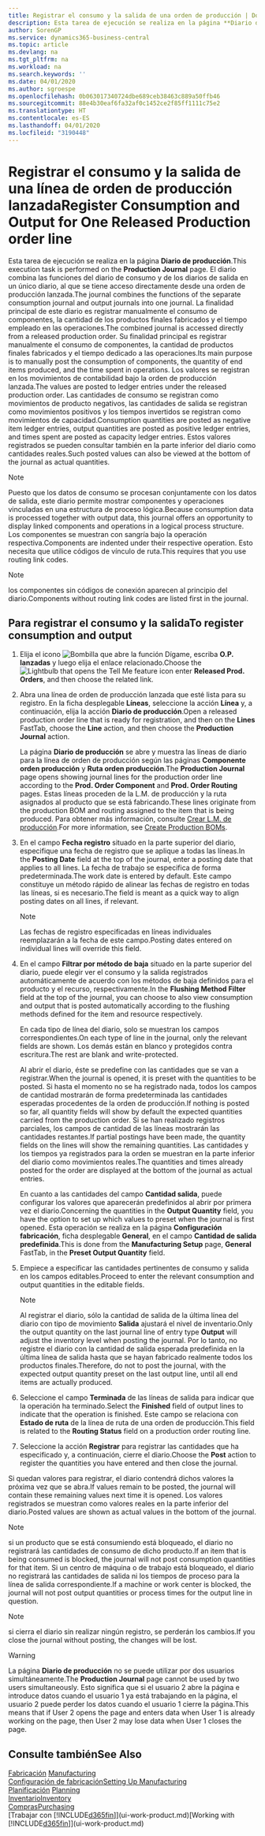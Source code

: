 ```yaml
---
title: Registrar el consumo y la salida de una orden de producción | Documentos de Microsoft
description: Esta tarea de ejecución se realiza en la página **Diario de producción**. El diario combina las funciones del diario de consumo y de los diarios de salida en un único diario, al que se tiene acceso directamente desde una orden de producción lanzada. La finalidad principal de este diario es registrar manualmente el consumo de componentes, la cantidad de los productos finales fabricados y el tiempo empleado en las operaciones. Su finalidad principal es registrar manualmente el consumo de componentes, la cantidad de productos finales fabricados y el tiempo dedicado a las operaciones.
author: SorenGP
ms.service: dynamics365-business-central
ms.topic: article
ms.devlang: na
ms.tgt_pltfrm: na
ms.workload: na
ms.search.keywords: ''
ms.date: 04/01/2020
ms.author: sgroespe
ms.openlocfilehash: 0b063017340724dbe689ceb38463c889a50ffb46
ms.sourcegitcommit: 88e4b30eaf6fa32af0c1452ce2f85ff1111c75e2
ms.translationtype: HT
ms.contentlocale: es-ES
ms.lasthandoff: 04/01/2020
ms.locfileid: "3190448"
---
```

# <a name="register-consumption-and-output-for-one-released-production-order-line"></a><span data-ttu-id="90f8c-106">Registrar el consumo y la salida de una línea de orden de producción lanzada</span><span class="sxs-lookup"><span data-stu-id="90f8c-106">Register Consumption and Output for One Released Production order line</span></span>
<span data-ttu-id="90f8c-107">Esta tarea de ejecución se realiza en la página **Diario de producción**.</span><span class="sxs-lookup"><span data-stu-id="90f8c-107">This execution task is performed on the **Production Journal** page.</span></span> <span data-ttu-id="90f8c-108">El diario combina las funciones del diario de consumo y de los diarios de salida en un único diario, al que se tiene acceso directamente desde una orden de producción lanzada.</span><span class="sxs-lookup"><span data-stu-id="90f8c-108">The journal combines the functions of the separate consumption journal and output journals into one journal.</span></span> <span data-ttu-id="90f8c-109">La finalidad principal de este diario es registrar manualmente el consumo de componentes, la cantidad de los productos finales fabricados y el tiempo empleado en las operaciones.</span><span class="sxs-lookup"><span data-stu-id="90f8c-109">The combined journal is accessed directly from a released production order.</span></span> <span data-ttu-id="90f8c-110">Su finalidad principal es registrar manualmente el consumo de componentes, la cantidad de productos finales fabricados y el tiempo dedicado a las operaciones.</span><span class="sxs-lookup"><span data-stu-id="90f8c-110">Its main purpose is to manually post the consumption of components, the quantity of end items produced, and the time spent in operations.</span></span> <span data-ttu-id="90f8c-111">Los valores se registran en los movimientos de contabilidad bajo la orden de producción lanzada.</span><span class="sxs-lookup"><span data-stu-id="90f8c-111">The values are posted to ledger entries under the released production order.</span></span> <span data-ttu-id="90f8c-112">Las cantidades de consumo se registran como movimientos de producto negativos, las cantidades de salida se registran como movimientos positivos y los tiempos invertidos se registran como movimientos de capacidad.</span><span class="sxs-lookup"><span data-stu-id="90f8c-112">Consumption quantities are posted as negative item ledger entries, output quantities are posted as positive ledger entries, and times spent are posted as capacity ledger entries.</span></span> <span data-ttu-id="90f8c-113">Estos valores registrados se pueden consultar también en la parte inferior del diario como cantidades reales.</span><span class="sxs-lookup"><span data-stu-id="90f8c-113">Such posted values can also be viewed at the bottom of the journal as actual quantities.</span></span>  

> [!NOTE]  
>  <span data-ttu-id="90f8c-114">Puesto que los datos de consumo se procesan conjuntamente con los datos de salida, este diario permite mostrar componentes y operaciones vinculadas en una estructura de proceso lógica.</span><span class="sxs-lookup"><span data-stu-id="90f8c-114">Because consumption data is processed together with output data, this journal offers an opportunity to display linked components and operations in a logical process structure.</span></span> <span data-ttu-id="90f8c-115">Los componentes se muestran con sangría bajo la operación respectiva.</span><span class="sxs-lookup"><span data-stu-id="90f8c-115">Components are indented under their respective operation.</span></span> <span data-ttu-id="90f8c-116">Esto necesita que utilice códigos de vínculo de ruta.</span><span class="sxs-lookup"><span data-stu-id="90f8c-116">This requires that you use routing link codes.</span></span>  

> [!NOTE]  
>  <span data-ttu-id="90f8c-117">los componentes sin códigos de conexión aparecen al principio del diario.</span><span class="sxs-lookup"><span data-stu-id="90f8c-117">Components without routing link codes are listed first in the journal.</span></span>  

## <a name="to-register-consumption-and-output"></a><span data-ttu-id="90f8c-118">Para registrar el consumo y la salida</span><span class="sxs-lookup"><span data-stu-id="90f8c-118">To register consumption and output</span></span>  
1.  <span data-ttu-id="90f8c-119">Elija el icono ![Bombilla que abre la función Dígame](media/ui-search/search_small.png "Dígame qué desea hacer"), escriba **O.P. lanzadas** y luego elija el enlace relacionado.</span><span class="sxs-lookup"><span data-stu-id="90f8c-119">Choose the ![Lightbulb that opens the Tell Me feature](media/ui-search/search_small.png "Tell me what you want to do") icon enter **Released Prod. Orders**, and then choose the related link.</span></span>  
2.  <span data-ttu-id="90f8c-120">Abra una línea de orden de producción lanzada que esté lista para su registro. En la ficha desplegable **Líneas**, seleccione la acción **Línea** y, a continuación, elija la acción **Diario de producción**.</span><span class="sxs-lookup"><span data-stu-id="90f8c-120">Open a released production order line that is ready for registration, and then on the **Lines** FastTab, choose the **Line** action, and then choose the **Production Journal** action.</span></span>  

    <span data-ttu-id="90f8c-121">La página **Diario de producción** se abre y muestra las líneas de diario para la línea de orden de producción según las páginas **Componente orden producción** y **Ruta orden producción**.</span><span class="sxs-lookup"><span data-stu-id="90f8c-121">The **Production Journal** page opens showing journal lines for the production order line according to the **Prod. Order Component** and **Prod. Order Routing** pages.</span></span> <span data-ttu-id="90f8c-122">Estas líneas proceden de la L.M. de producción y la ruta asignados al producto que se está fabricando.</span><span class="sxs-lookup"><span data-stu-id="90f8c-122">These lines originate from the production BOM and routing assigned to the item that is being produced.</span></span> <span data-ttu-id="90f8c-123">Para obtener más información, consulte [Crear L.M. de producción](production-how-to-create-routings.md).</span><span class="sxs-lookup"><span data-stu-id="90f8c-123">For more information, see [Create Production BOMs](production-how-to-create-routings.md).</span></span>  

3.  <span data-ttu-id="90f8c-124">En el campo **Fecha registro** situado en la parte superior del diario, especifique una fecha de registro que se aplique a todas las líneas.</span><span class="sxs-lookup"><span data-stu-id="90f8c-124">In the **Posting Date** field at the top of the journal, enter a posting date that applies to all lines.</span></span> <span data-ttu-id="90f8c-125">La fecha de trabajo se especifica de forma predeterminada.</span><span class="sxs-lookup"><span data-stu-id="90f8c-125">The work date is entered by default.</span></span> <span data-ttu-id="90f8c-126">Este campo constituye un método rápido de alinear las fechas de registro en todas las líneas, si es necesario.</span><span class="sxs-lookup"><span data-stu-id="90f8c-126">The field is meant as a quick way to align posting dates on all lines, if relevant.</span></span>  

    > [!NOTE]  
    >  <span data-ttu-id="90f8c-127">Las fechas de registro especificadas en líneas individuales reemplazarán a la fecha de este campo.</span><span class="sxs-lookup"><span data-stu-id="90f8c-127">Posting dates entered on individual lines will override this field.</span></span>  

4.  <span data-ttu-id="90f8c-128">En el campo **Filtrar por método de baja** situado en la parte superior del diario, puede elegir ver el consumo y la salida registrados automáticamente de acuerdo con los métodos de baja definidos para el producto y el recurso, respectivamente.</span><span class="sxs-lookup"><span data-stu-id="90f8c-128">In the **Flushing Method Filter** field at the top of the journal, you can choose to also view consumption and output that is posted automatically according to the flushing methods defined for the item and resource respectively.</span></span>  

    <span data-ttu-id="90f8c-129">En cada tipo de línea del diario, solo se muestran los campos correspondientes.</span><span class="sxs-lookup"><span data-stu-id="90f8c-129">On each type of line in the journal, only the relevant fields are shown.</span></span> <span data-ttu-id="90f8c-130">Los demás están en blanco y protegidos contra escritura.</span><span class="sxs-lookup"><span data-stu-id="90f8c-130">The rest are blank and write-protected.</span></span>  

    <span data-ttu-id="90f8c-131">Al abrir el diario, éste se predefine con las cantidades que se van a registrar.</span><span class="sxs-lookup"><span data-stu-id="90f8c-131">When the journal is opened, it is preset with the quantities to be posted.</span></span> <span data-ttu-id="90f8c-132">Si hasta el momento no se ha registrado nada, todos los campos de cantidad mostrarán de forma predeterminada las cantidades esperadas procedentes de la orden de producción.</span><span class="sxs-lookup"><span data-stu-id="90f8c-132">If nothing is posted so far, all quantity fields will show by default the expected quantities carried from the production order.</span></span> <span data-ttu-id="90f8c-133">Si se han realizado registros parciales, los campos de cantidad de las líneas mostrarán las cantidades restantes.</span><span class="sxs-lookup"><span data-stu-id="90f8c-133">If partial postings have been made, the quantity fields on the lines will show the remaining quantities.</span></span> <span data-ttu-id="90f8c-134">Las cantidades y los tiempos ya registrados para la orden se muestran en la parte inferior del diario como movimientos reales.</span><span class="sxs-lookup"><span data-stu-id="90f8c-134">The quantities and times already posted for the order are displayed at the bottom of the journal as actual entries.</span></span>  

    <span data-ttu-id="90f8c-135">En cuanto a las cantidades del campo **Cantidad salida**, puede configurar los valores que aparecerán predefinidos al abrir por primera vez el diario.</span><span class="sxs-lookup"><span data-stu-id="90f8c-135">Concerning the quantities in the **Output Quantity** field, you have the option to set up which values to preset when the journal is first opened.</span></span> <span data-ttu-id="90f8c-136">Esta operación se realiza en la página **Configuración fabricación**, ficha desplegable **General**, en el campo **Cantidad de salida predefinida**.</span><span class="sxs-lookup"><span data-stu-id="90f8c-136">This is done from the **Manufacturing Setup** page, **General** FastTab, in the **Preset Output Quantity** field.</span></span>

5.  <span data-ttu-id="90f8c-137">Empiece a especificar las cantidades pertinentes de consumo y salida en los campos editables.</span><span class="sxs-lookup"><span data-stu-id="90f8c-137">Proceed to enter the relevant consumption and output quantities in the editable fields.</span></span>  

    > [!NOTE]  
    >  <span data-ttu-id="90f8c-138">Al registrar el diario, sólo la cantidad de salida de la última línea del diario con tipo de movimiento **Salida** ajustará el nivel de inventario.</span><span class="sxs-lookup"><span data-stu-id="90f8c-138">Only the output quantity on the last journal line of entry type **Output** will adjust the inventory level when posting the journal.</span></span> <span data-ttu-id="90f8c-139">Por lo tanto, no registre el diario con la cantidad de salida esperada predefinida en la última línea de salida hasta que se hayan fabricado realmente todos los productos finales.</span><span class="sxs-lookup"><span data-stu-id="90f8c-139">Therefore, do not to post the journal, with the expected output quantity preset on the last output line, until all end items are actually produced.</span></span>  

6.  <span data-ttu-id="90f8c-140">Seleccione el campo **Terminada** de las líneas de salida para indicar que la operación ha terminado.</span><span class="sxs-lookup"><span data-stu-id="90f8c-140">Select the **Finished** field of output lines to indicate that the operation is finished.</span></span> <span data-ttu-id="90f8c-141">Este campo se relaciona con **Estado de ruta** de la línea de ruta de una orden de producción.</span><span class="sxs-lookup"><span data-stu-id="90f8c-141">This field is related to the **Routing Status** field on a production order routing line.</span></span>  
7.  <span data-ttu-id="90f8c-142">Seleccione la acción **Registrar** para registrar las cantidades que ha especificado y, a continuación, cierre el diario.</span><span class="sxs-lookup"><span data-stu-id="90f8c-142">Choose the **Post** action to register the quantities you have entered and then close the journal.</span></span>  

<span data-ttu-id="90f8c-143">Si quedan valores para registrar, el diario contendrá dichos valores la próxima vez que se abra.</span><span class="sxs-lookup"><span data-stu-id="90f8c-143">If values remain to be posted, the journal will contain these remaining values next time it is opened.</span></span> <span data-ttu-id="90f8c-144">Los valores registrados se muestran como valores reales en la parte inferior del diario.</span><span class="sxs-lookup"><span data-stu-id="90f8c-144">Posted values are shown as actual values in the bottom of the journal.</span></span>  

> [!NOTE]  
>  <span data-ttu-id="90f8c-145"> si un producto que se está consumiendo está bloqueado, el diario no registrará las cantidades de consumo de dicho producto.</span><span class="sxs-lookup"><span data-stu-id="90f8c-145">If an item that is being consumed is blocked, the journal will not post consumption quantities for that item.</span></span> <span data-ttu-id="90f8c-146">Si un centro de máquina o de trabajo está bloqueado, el diario no registrará las cantidades de salida ni los tiempos de proceso para la línea de salida correspondiente.</span><span class="sxs-lookup"><span data-stu-id="90f8c-146">If a machine or work center is blocked, the journal will not post output quantities or process times for the output line in question.</span></span>  

> [!NOTE]  
>  <span data-ttu-id="90f8c-147">si cierra el diario sin realizar ningún registro, se perderán los cambios.</span><span class="sxs-lookup"><span data-stu-id="90f8c-147">If you close the journal without posting, the changes will be lost.</span></span>  

> [!WARNING]  
>  <span data-ttu-id="90f8c-148">La página **Diario de producción** no se puede utilizar por dos usuarios simultáneamente.</span><span class="sxs-lookup"><span data-stu-id="90f8c-148">The **Production Journal** page cannot be used by two users simultaneously.</span></span> <span data-ttu-id="90f8c-149">Esto significa que si el usuario 2 abre la página e introduce datos cuando el usuario 1 ya está trabajando en la página, el usuario 2 puede perder los datos cuando el usuario 1 cierre la página.</span><span class="sxs-lookup"><span data-stu-id="90f8c-149">This means that if User 2 opens the page and enters data when User 1 is already working on the page, then User 2 may lose data when User 1 closes the page.</span></span>  

## <a name="see-also"></a><span data-ttu-id="90f8c-150">Consulte también</span><span class="sxs-lookup"><span data-stu-id="90f8c-150">See Also</span></span>  
<span data-ttu-id="90f8c-151">[Fabricación](production-manage-manufacturing.md)  </span><span class="sxs-lookup"><span data-stu-id="90f8c-151">[Manufacturing](production-manage-manufacturing.md)  </span></span>  
[<span data-ttu-id="90f8c-152">Configuración de fabricación</span><span class="sxs-lookup"><span data-stu-id="90f8c-152">Setting Up Manufacturing</span></span>](production-configure-production-processes.md)  
<span data-ttu-id="90f8c-153">[Planificación](production-planning.md)    </span><span class="sxs-lookup"><span data-stu-id="90f8c-153">[Planning](production-planning.md)    </span></span>  
[<span data-ttu-id="90f8c-154">Inventario</span><span class="sxs-lookup"><span data-stu-id="90f8c-154">Inventory</span></span>](inventory-manage-inventory.md)  
[<span data-ttu-id="90f8c-155">Compras</span><span class="sxs-lookup"><span data-stu-id="90f8c-155">Purchasing</span></span>](purchasing-manage-purchasing.md)  
<span data-ttu-id="90f8c-156">[Trabajar con [!INCLUDE[d365fin](includes/d365fin_md.md)]](ui-work-product.md)</span><span class="sxs-lookup"><span data-stu-id="90f8c-156">[Working with [!INCLUDE[d365fin](includes/d365fin_md.md)]](ui-work-product.md)</span></span>
